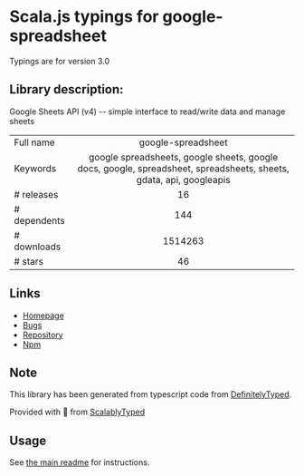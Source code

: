 
# Scala.js typings for google-spreadsheet

Typings are for version 3.0

## Library description:
Google Sheets API (v4) -- simple interface to read/write data and manage sheets

|                    |                 |
| ------------------ | :-------------: |
| Full name          | google-spreadsheet |
| Keywords           | google spreadsheets, google sheets, google docs, google, spreadsheet, spreadsheets, sheets, gdata, api, googleapis |
| # releases         | 16 |
| # dependents       | 144 |
| # downloads        | 1514263 |
| # stars            | 46 |

## Links
- [Homepage](https://github.com/theoephraim/node-google-spreadsheet)
- [Bugs](https://github.com/theoephraim/node-google-spreadsheet/issues)
- [Repository](https://github.com/theoephraim/node-google-spreadsheet)
- [Npm](https://www.npmjs.com/package/google-spreadsheet)
    


## Note
This library has been generated from typescript code from [DefinitelyTyped](https://definitelytyped.org).

Provided with :purple_heart: from [ScalablyTyped](https://github.com/oyvindberg/ScalablyTyped)

## Usage
See [the main readme](../../readme.md) for instructions.


